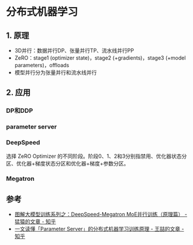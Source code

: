 # 分布式机器学习

## 1. 原理
- 3D并行：数据并行DP、张量并行TP、流水线并行PP
- ZeRO：stage1 (optimizer state)，stage2 (+gradients)，stage3 (+model parameters)，offloads
- 模型并行分为张量并行和流水线并行

## 2. 应用

### DP和DDP


### parameter server


### DeepSpeed
选择 ZeRO Optimizer 的不同阶段。阶段0、1、2和3分别指禁用、优化器状态分区、优化器+梯度状态分区和优化器+梯度+参数分区。


### Megatron


## 参考
- [图解大模型训练系列之：DeepSpeed-Megatron MoE并行训练（原理篇） - 猛猿的文章 - 知乎](https://zhuanlan.zhihu.com/p/681154742)
- [一文读懂「Parameter Server」的分布式机器学习训练原理 - 王喆的文章 - 知乎](https://zhuanlan.zhihu.com/p/82116922)
